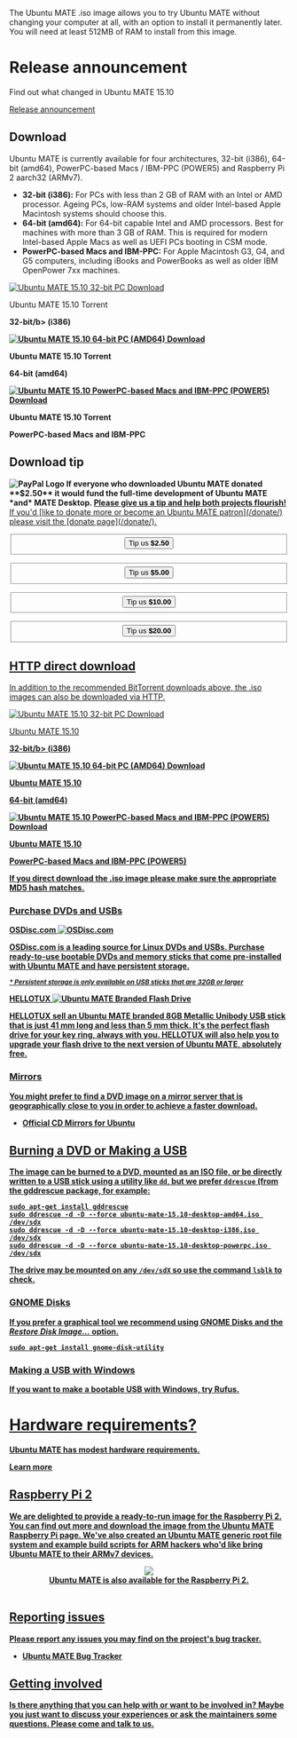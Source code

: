 <!--
.. title: Download Ubuntu MATE 15.10
.. slug: wily
.. date: 2014-06-24 18:01:09 UTC
.. tags: Ubuntu,MATE,wily,15.10,download
.. link:
.. description:
.. type: text
.. author: Martin Wimpress
-->

The Ubuntu MATE .iso image allows you to try Ubuntu MATE without changing your
computer at all, with an option to install it permanently later. You will
need at least 512MB of RAM to install from this image.

<div class="bs-component">
    <div class="jumbotron">
        <h1>Release announcement</h1>
        <p>Find out what changed in Ubuntu MATE 15.10</p>
        <a href="/blog/ubuntu-mate-wily-final-release/" class="btn btn-primary btn-lg">Release announcement</a>
        </p>
    </div>
</div>

## Download

Ubuntu MATE is currently available for four architectures, 32-bit (i386),
64-bit (amd64), PowerPC-based Macs / IBM-PPC (POWER5) and
Raspberry Pi 2 aarch32 (ARMv7).

  * **32-bit (i386):** For PCs with less than 2 GB of RAM with an Intel or AMD processor. Ageing PCs, low-RAM systems and older Intel-based Apple Macintosh systems should choose this.
  * **64-bit (amd64):** For 64-bit capable Intel and AMD processors. Best for machines with more than 3 GB of RAM. This is required for modern Intel-based Apple Macs as well as UEFI PCs booting in CSM mode.
  * **PowerPC-based Macs and IBM-PPC:** For Apple Macintosh G3, G4, and G5 computers, including iBooks and PowerBooks as well as older IBM OpenPower 7xx machines.

<div class="row">
  <div class="col-lg-4">
    <div class="well bs-component text-center">
      <a href="http://cdimage.ubuntu.com/ubuntu-mate/releases/15.10/release/ubuntu-mate-15.10-desktop-i386.iso.torrent">
        <img src="/assets/img/misc/torrent.png" alt="Ubuntu MATE 15.10 32-bit PC Download" title="Ubuntu MATE 15.10 32-bit Download" />
      </a>
      <p>Ubuntu MATE 15.10 Torrent</p><p><b>32-bit/b> (i386)</p>
    </div>
  </div>
  <div class="col-lg-4">
    <div class="well bs-component text-center">
        <a href="http://cdimage.ubuntu.com/ubuntu-mate/releases/15.10/release/ubuntu-mate-15.10-desktop-amd64.iso.torrent">
        <img src="/assets/img/misc/torrent.png" alt="Ubuntu MATE 15.10 64-bit PC (AMD64) Download" title="Ubuntu MATE 15.10 64-bit Download" />
      </a>
      <p>Ubuntu MATE 15.10 Torrent</p><p><b>64-bit</b> (amd64)</p>
    </div>
  </div>
  <div class="col-lg-4">
    <div class="well bs-component text-center">
      <a href="http://cdimage.ubuntu.com/ubuntu-mate/releases/15.10/release/ubuntu-mate-15.10-desktop-powerpc.iso.torrent">
        <img src="/assets/img/misc/torrent.png" alt="Ubuntu MATE 15.10 PowerPC-based Macs and IBM-PPC (POWER5) Download" title="Ubuntu MATE 15.10 PowerPC-based Macs and IBM-PPC (POWER5) Download" />
      </a>
      <p>Ubuntu MATE 15.10 Torrent</p><p><b>PowerPC-based Macs and IBM-PPC</b></p>
    </div>
  </div>
</div>

## Download tip

<img class="right" src="https://www.paypalobjects.com/webstatic/mktg/Logo/pp-logo-100px.png" alt="PayPal Logo">
If everyone who downloaded Ubuntu MATE donated **$2.50** it would
fund the full-time development of Ubuntu MATE *and* MATE
Desktop. <u>Please give us a tip and help both projects flourish!</b> If
you'd [like to donate more or become an Ubuntu MATE patron](/donate/)
please visit the [donate page](/donate/).</p>

<div class="row">
  <div class="col-lg-3">
    <div class="well bs-component" align="center">
      <form name="single" class="form-horizontal" action="https://www.paypal.com/cgi-bin/webscr" method="post">
        <fieldset>
          <button type="submit" class="btn btn-primary">Tip us <b>$2.50</b></button>
        </fieldset>
        <input type="hidden" name="cmd" value="_xclick">
        <input type="hidden" name="business" value="6282B4CZGVCB6">
        <input type="hidden" name="item_name" value="Ubuntu MATE 15.10 Download Tip">
        <input type="hidden" name="no_shipping" value="1">
        <input type="hidden" name="no_note" value="1">
        <input type="hidden" name="charset" value="UTF-8">
        <input type="hidden" name="amount" value="2.50">
        <input type="hidden" name="currency_code" value="USD">
        <input type="hidden" name="src" value="1">
        <input type="hidden" name="sra" value="1">
        <input type="hidden" name="return" value="https://ubuntu-mate.org/donation-completed/">
        <input type="hidden" name="cancel_return" value="https://ubuntu-mate.org/donation-cancelled/">
      </form>
    </div>
  </div>
  <div class="col-lg-3">
    <div class="well bs-component" align="center">
      <form name="single" class="form-horizontal" action="https://www.paypal.com/cgi-bin/webscr" method="post">
        <fieldset>
            <button type="submit" class="btn btn-primary">Tip us <b>$5.00</b></button>
        </fieldset>
        <input type="hidden" name="cmd" value="_xclick">
        <input type="hidden" name="business" value="6282B4CZGVCB6">
        <input type="hidden" name="item_name" value="Ubuntu MATE 15.10 Download Tip">
        <input type="hidden" name="no_shipping" value="1">
        <input type="hidden" name="no_note" value="1">
        <input type="hidden" name="charset" value="UTF-8">
        <input type="hidden" name="amount" value="5.00">
        <input type="hidden" name="currency_code" value="USD">
        <input type="hidden" name="src" value="1">
        <input type="hidden" name="sra" value="1">
        <input type="hidden" name="return" value="https://ubuntu-mate.org/donation-completed/">
        <input type="hidden" name="cancel_return" value="https://ubuntu-mate.org/donation-cancelled/">
      </form>
    </div>
  </div>
  <div class="col-lg-3">
    <div class="well bs-component" align="center">
      <form name="single" class="form-horizontal" action="https://www.paypal.com/cgi-bin/webscr" method="post">
        <fieldset>
          <button type="submit" class="btn btn-primary">Tip us <b>$10.00</b></button>
        </fieldset>
        <input type="hidden" name="cmd" value="_xclick">
        <input type="hidden" name="business" value="6282B4CZGVCB6">
        <input type="hidden" name="item_name" value="Ubuntu MATE 15.10 Download Tip">
        <input type="hidden" name="no_shipping" value="1">
        <input type="hidden" name="no_note" value="1">
        <input type="hidden" name="charset" value="UTF-8">
        <input type="hidden" name="amount" value="10.00">
        <input type="hidden" name="currency_code" value="USD">
        <input type="hidden" name="src" value="1">
        <input type="hidden" name="sra" value="1">
        <input type="hidden" name="return" value="https://ubuntu-mate.org/donation-completed/">
        <input type="hidden" name="cancel_return" value="https://ubuntu-mate.org/donation-cancelled/">
      </form>
    </div>
  </div>
  <div class="col-lg-3">
    <div class="well bs-component" align="center">
      <form name="single" class="form-horizontal" action="https://www.paypal.com/cgi-bin/webscr" method="post">
        <fieldset>
          <button type="submit" class="btn btn-primary">Tip us <b>$20.00</b></button>
        </fieldset>
        <input type="hidden" name="cmd" value="_xclick">
        <input type="hidden" name="business" value="6282B4CZGVCB6">
        <input type="hidden" name="item_name" value="Ubuntu MATE 15.10 Download Tip">
        <input type="hidden" name="no_shipping" value="1">
        <input type="hidden" name="no_note" value="1">
        <input type="hidden" name="charset" value="UTF-8">
        <input type="hidden" name="amount" value="20.00">
        <input type="hidden" name="currency_code" value="USD">
        <input type="hidden" name="src" value="1">
        <input type="hidden" name="sra" value="1">
        <input type="hidden" name="return" value="https://ubuntu-mate.org/donation-completed/">
        <input type="hidden" name="cancel_return" value="https://ubuntu-mate.org/donation-cancelled/">
      </form>
    </div>
  </div>
</div>

## HTTP direct download

In addition to the recommended BitTorrent downloads above, the .iso images can
also be downloaded via HTTP.

<div class="row">
  <div class="col-lg-4">
    <div class="well bs-component text-center">
      <a href="http://cdimage.ubuntu.com/ubuntu-mate/releases/15.10/release/ubuntu-mate-15.10-desktop-i386.iso">
        <img src="/assets/img/misc/iso-dvd-cd-disc.png" alt="Ubuntu MATE 15.10 32-bit PC Download" title="Ubuntu MATE 15.10 32-bit Download" />
      </a>
      <p>Ubuntu MATE 15.10</p><p><b>32-bit/b> (i386)</p>
    </div>
  </div>
  <div class="col-lg-4">
    <div class="well bs-component text-center">
        <a href="http://cdimage.ubuntu.com/ubuntu-mate/releases/15.10/release/ubuntu-mate-15.10-desktop-amd64.iso">
          <img src="/assets/img/misc/iso-dvd-cd-disc.png" alt="Ubuntu MATE 15.10 64-bit PC (AMD64) Download" title="Ubuntu MATE 15.10 64-bit Download" />
        </a>
      <p>Ubuntu MATE 15.10</p><p><b>64-bit</b> (amd64)</p>
    </div>
  </div>
  <div class="col-lg-4">
    <div class="well bs-component text-center">
      <a href="http://cdimage.ubuntu.com/ubuntu-mate/releases/15.10/release/ubuntu-mate-15.10-desktop-powerpc.iso">
        <img src="/assets/img/misc/iso-dvd-cd-disc.png" alt="Ubuntu MATE 15.10 PowerPC-based Macs and IBM-PPC (POWER5) Download" title="Ubuntu MATE 15.10 PowerPC-based Macs and IBM-PPC (POWER5) Download" />
      </a>
      <p>Ubuntu MATE 15.10</p><p><b>PowerPC-based Macs and IBM-PPC (POWER5)</b></p>
    </div>
  </div>
</div>

If you direct download the .iso image please make sure the [appropriate
MD5 hash](http://cdimage.ubuntu.com/ubuntu-mate/releases/15.10/release/MD5SUMS) matches.

### Purchase DVDs and USBs

<div class="row">
  <div class="col-lg-6">
    <div class="bs-component">
      <div class="list-group">
        <a class="list-group-item active" href="https://www.osdisc.com/?affiliate=ubuntumate">OSDisc.com</a>
        <a class="list-group-item" href="https://www.osdisc.com/products/ubuntumate?affiliate=ubuntumate">
        <img class="centered" src="/images/sponsors/osdisc.png" alt="OSDisc.com" /></a>
      </div>
        <p><a href="https://www.osdisc.com/products/ubuntumate?affiliate=ubuntumate">OSDisc.com</a>
        is a leading source for Linux DVDs and USBs. Purchase
        ready-to-use bootable DVDs and memory sticks that come
        pre-installed with Ubuntu MATE and have persistent storage.</p>
        <p><small><i>* Persistent storage is only available on USB
        sticks that are 32GB or larger</i></small></p>
    </div>
  </div>
  <div class="col-lg-6">
    <div class="bs-component">
      <div class="list-group">
        <a class="list-group-item active" href="https://www.hellotux.com/ubuntumate1510_flash_drive">HELLOTUX</a>
        <a class="list-group-item" href="https://www.hellotux.com/ubuntumate1510_flash_drive">
        <img class="centered" src="/images/merch/hellotux/flashdrive.jpg" alt="Ubuntu MATE Branded Flash Drive" /></a>
      </div>
    </div>
        <p><a href="https://www.hellotux.com/ubuntumate1510_flash_drive">HELLOTUX</a>
        sell an Ubuntu MATE branded 8GB Metallic Unibody USB stick that is just
        41 mm long and less than 5 mm thick. It's the perfect flash drive for
        your key ring, always with you. HELLOTUX will also help you to upgrade
        your flash drive to the next version of Ubuntu MATE, absolutely free.</p>
  </div>
</div>

### Mirrors

You might prefer to find a DVD image on a mirror server that is
geographically close to you in order to achieve a faster download.

  * [Official CD Mirrors for Ubuntu](https://launchpad.net/ubuntu/+cdmirrors)

## Burning a DVD or Making a USB

The image can be burned to a DVD, mounted as an ISO file, or be directly
written to a USB stick using a utility like `dd`, but we prefer `ddrescue`
(from the [gddrescue](apt://gddrescue) package, for example:

    sudo apt-get install gddrescue
    sudo ddrescue -d -D --force ubuntu-mate-15.10-desktop-amd64.iso /dev/sdx
    sudo ddrescue -d -D --force ubuntu-mate-15.10-desktop-i386.iso /dev/sdx
    sudo ddrescue -d -D --force ubuntu-mate-15.10-desktop-powerpc.iso /dev/sdx

The drive may be mounted on any `/dev/sdX` so use the command `lsblk` to
check.

### GNOME Disks

If you prefer a graphical tool we recommend using [GNOME Disks](apt://gnome-disk-utility)
and the *Restore Disk Image...* option.

    sudo apt-get install gnome-disk-utility

### Making a USB with Windows

If you want to make a bootable USB with Windows, try [Rufus](https://rufus.akeo.ie/).

<div class="bs-component">
    <div class="jumbotron">
        <h1>Hardware requirements?</h1>
        <p>Ubuntu MATE has modest hardware requirements.</p>
        <a href="/about/" class="btn btn-primary btn-lg">Learn more</a>
        </p>
    </div>
</div>

## Raspberry Pi 2

We are delighted to provide a ready-to-run image for the [Raspberry
Pi](http://www.raspberrypi.org) 2. You can find out more and download
the image from the [Ubuntu MATE Raspberry Pi page](/raspberry-pi/).
We've also created an [Ubuntu MATE generic root file system and example
build scripts](/armhf-rootfs/) for ARM hackers who'd like bring Ubuntu
MATE to their ARMv7 devices.

<div align="center">
  <a href="/raspberry-pi/"><img src="/images/logos/raspberry-pi.png" /></a><br />
  <b>Ubuntu MATE is also available for the Raspberry Pi 2.</b>
</div>
<br />

## Reporting issues

Please report any issues you may find on the project's bug tracker.

  * [Ubuntu MATE Bug Tracker](https://bugs.launchpad.net/ubuntu-mate)

## Getting involved

Is there anything that you can help with or want to be involved in?
Maybe you just want to discuss your experiences or ask the maintainers
some questions. Please [come and talk to us](/community/).

<script>
  // http://netnix.org/2014/04/27/tracking-downloads-with-google-analytics/
  window.onload = function() {
    var a = document.getElementsByTagName('a');
    for (i = 0; i < a.length; i++) {
      if (a[i].href.match(/^https?:\/\/.+\.(bz2|deb|gz|iso|pdf|torrent|xz|zip)$/i)) {
        a[i].setAttribute('target', '_blank');
        a[i].onclick = function() {
          ga('send', 'event', 'Downloads', 'Click', this.getAttribute('href'));
        };
      }
    }
  }
</script>
